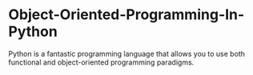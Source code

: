# Object-Oriented-Programming-In-Python

Python is a fantastic programming language that allows you to use both functional and object-oriented programming paradigms.
